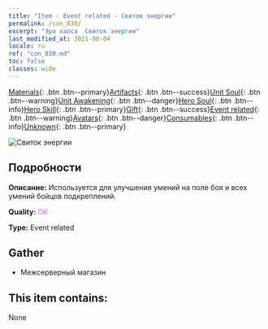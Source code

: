 ```yaml
---
title: "Item - Event related - Свиток энергии"
permalink: /con_830/
excerpt: "Эра хаоса  Свиток энергии"
last_modified_at: 2021-08-04
locale: ru
ref: "con_830.md"
toc: false
classes: wide
---
```

 [Materials](/ItemsRU/){: .btn .btn--primary}[Artifacts](/ItemsRU/Artifacts/){: .btn .btn--success}[Unit Soul](/ItemsRU/UnitSoul/){: .btn .btn--warning}[Unit Awakening](/ItemsRU/UnitAwakening/){: .btn .btn--danger}[Hero Soul](/ItemsRU/HeroSoul/){: .btn .btn--info}[Hero Skill](/ItemsRU/HeroSkill/){: .btn .btn--primary}[Gift](/ItemsRU/Gift/){: .btn .btn--success}[Event related](/ItemsRU/Events/){: .btn .btn--warning}[Avatars](/ItemsRU/Avatars/){: .btn .btn--danger}[Consumables](/ItemsRU/Consumables/){: .btn .btn--info}[Unknown](/ItemsRU/Unknown/){: .btn .btn--primary}

 ![Свиток энергии](/images/t/i_backup_icon2.png)

## Подробности
 **Описание:** Используется для улучшения умений на поле боя и всех умений бойцов подкреплений.

 **Quality:** <span style="color: #DA70D6">OK</span>

 **Type:** Event related

## Gather

*    Межсерверный магазин 

## This item contains:

  None

